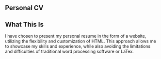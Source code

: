 ## Personal CV 

## What This Is

I have chosen to present my personal resume in the form of a website, utilizing the flexibility and customization of HTML. This approach allows me to showcase my skills and experience, while also avoiding the limitations and difficulties of traditional word processing software or LaTex.


